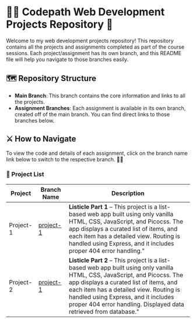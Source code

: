 # 🧑‍💻 Codepath Web Development Projects Repository 🚀

Welcome to my web development projects repository! This repository contains all the projects and assignments completed as part of the course sessions. Each project/assignment has its own branch, and this README file will help you navigate to those branches easily.

## 🗺️ Repository Structure

- **Main Branch**: This branch contains the core information and links to all the projects.
- **Assignment Branches**: Each assignment is available in its own branch, created off of the main branch. You can find direct links to those branches below.

## ⚔️ How to Navigate

To view the code and details of each assignment, click on the branch name link below to switch to the respective branch. 🧙‍♂️

### 🏰 Project List

| Project | Branch Name | Description |
|----------------|-------------|---------------------------------|
| Project-1 | [project-1](https://github.com/mahidharCodes/codepath-WEB103/tree/project-1) | **Listicle Part 1** – This project is a list-based web app built using only vanilla HTML, CSS, JavaScript, and Picocss. The app displays a curated list of items, and each item has a detailed view. Routing is handled using Express, and it includes proper 404 error handling." |
| Project-2 | [project-1](https://github.com/mahidharCodes/codepath-WEB103/tree/project-2) | **Listicle Part 2** – This project is a list-based web app built using only vanilla HTML, CSS, JavaScript, and Picocss. The app displays a curated list of items, and each item has a detailed view. Routing is handled using Express, and it includes proper 404 error handling. Displayed data retrieved from database." |
